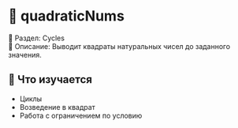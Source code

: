 # 🟰 quadraticNums

📁 Раздел: Cycles  
📘 Описание: Выводит квадраты натуральных чисел до заданного значения.

## 🧠 Что изучается
- Циклы  
- Возведение в квадрат  
- Работа с ограничением по условию
